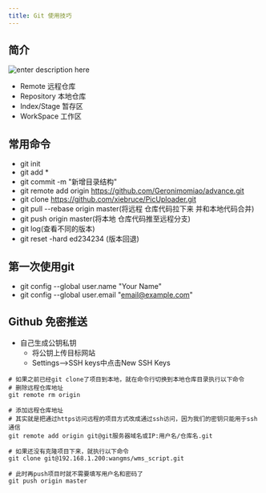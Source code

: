 ```yaml
---
title: Git 使用技巧
---
```


## 简介

![enter description here](https://img.wsmpage.cn/learning/2019-9-30/1569805768299.png)

* Remote 远程仓库
* Repository 本地仓库
* Index/Stage 暂存区
* WorkSpace 工作区


## 常用命令

* git init 
* git add *
* git commit -m "新增目录结构"
* git remote add origin https://github.com/Geronimomiao/advance.git
* git clone https://github.com/xiebruce/PicUploader.git
* git pull --rebase origin master(将远程 仓库代码拉下来 并和本地代码合并)
* git push origin master(将本地 仓库代码推至远程分支)
* git log(查看不同的版本)
* git reset -hard ed234234 (版本回退)

## 第一次使用git

* git config --global user.name "Your Name"
* git config --global user.email "email@example.com"

## Github 免密推送

* 自己生成公钥私钥
  * 将公钥上传目标网站
  * Settings–>SSH keys中点击New SSH Keys

```shell
# 如果之前已经git clone了项目到本地，就在命令行切换到本地仓库目录执行以下命令
# 删除远程仓库地址
git remote rm origin 

# 添加远程仓库地址
# 其实就是把通过https访问远程的项目方式改成通过ssh访问，因为我们的密钥只能用于ssh通信
git remote add origin git@git服务器域名或IP:用户名/仓库名.git

# 如果还没有克隆项目下来，就执行以下命令
git clone git@192.168.1.200:wangms/wms_script.git

# 此时再push项目时就不需要填写用户名和密码了
git push origin master
```


